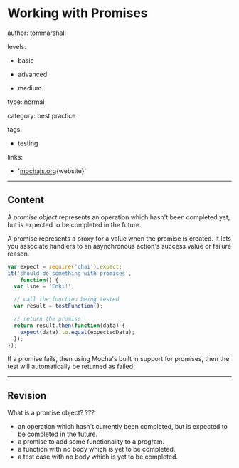 # Working with Promises
author: tommarshall

levels:

  - basic

  - advanced

  - medium

type: normal

category: best practice

tags:

  - testing

links:

  - '[mochajs.org](http://mochajs.org){website}'

---
## Content

A *promise object* represents an operation which hasn't been completed yet, but is expected to be completed in the future. 

A promise represents a proxy for a value when the promise is created. It lets you associate handlers to an asynchronous action's success value or failure reason.

```JavaScript
var expect = require('chai').expect;
it('should do something with promises', 
    function() {
  var line = 'Enki!';

  // call the function being tested
  var result = testFunction();

  // return the promise
  return result.then(function(data) {
    expect(data).to.equal(expectedData);
  });
});
```

If a promise fails, then using Mocha's built in support for promises, then the test will automatically be returned as failed.

---
## Revision

What is a promise object? ???

* an operation which hasn't currently been completed, but is expected to be completed in the future.
* a promise to add some functionality to a program.
* a function with no body which is yet to be completed.
* a test case with no body which is yet to be completed.